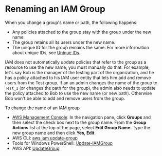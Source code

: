 # Renaming an IAM Group<a name="id_groups_manage_rename"></a>

When you change a group's name or path, the following happens: 
+ Any policies attached to the group stay with the group under the new name\.
+ The group retains all its users under the new name\.
+ The unique ID for the group remains the same\. For more information about unique IDs, see [Unique IDs](reference_identifiers.md#identifiers-unique-ids)\. 

IAM does not automatically update policies that refer to the group as a resource to use the new name; you must manually do that\. For example, let's say Bob is the manager of the testing part of the organization, and he has a policy attached to his IAM user entity that lets him add and remove users from the Test group\. If an an admin changes the name of the group to `Test_1` \(or changes the path for the group\), the admin also needs to update the policy attached to Bob to use the new name \(or new path\)\. Otherwise Bob won't be able to add and remove users from the group\. 

To change the name of an IAM group
+ [AWS Management Console](https://console.aws.amazon.com/iam/): In the navigation pane, click **Groups** and then select the check box next to the group name\. From the **Group Actions** list at the top of the page, select **Edit Group Name**\. Type the new group name and then click **Yes, Edit**\.
+ AWS CLI: [aws iam update\-group](http://docs.aws.amazon.com/cli/latest/reference/iam/update-group.html) 
+ Tools for Windows PowerShell: [Update\-IAMGroup](http://docs.aws.amazon.com/powershell/latest/reference/Index.html?page=Update-IAMGroup.html&tocid=Update-IAMGroup)
+ AWS API: [UpdateGroup](http://docs.aws.amazon.com/IAM/latest/APIReference/API_UpdateGroup.html) 